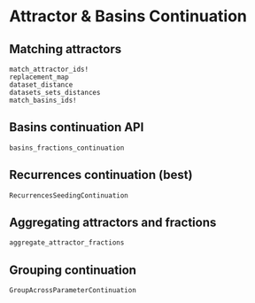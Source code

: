 # Attractor & Basins Continuation


## Matching attractors
```@docs
match_attractor_ids!
replacement_map
dataset_distance
datasets_sets_distances
match_basins_ids!
```

## Basins continuation API
```@docs
basins_fractions_continuation
```

## Recurrences continuation (best)

```@docs
RecurrencesSeedingContinuation
```

## Aggregating attractors and fractions
```@docs
aggregate_attractor_fractions
```

## Grouping continuation
```@docs
GroupAcrossParameterContinuation
```
